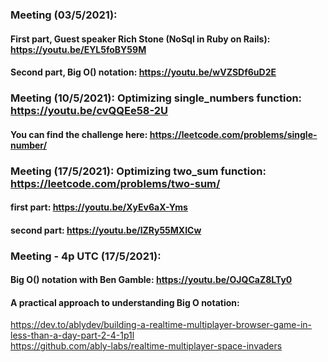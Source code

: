 ### Meeting (03/5/2021):  
#### First part, Guest speaker Rich Stone (NoSql in Ruby on Rails): https://youtu.be/EYL5foBY59M  
  
#### Second part, Big O() notation: https://youtu.be/wVZSDf6uD2E   

### Meeting (10/5/2021): Optimizing single_numbers function: https://youtu.be/cvQQEe58-2U  
#### You can find the challenge here: https://leetcode.com/problems/single-number/


### Meeting (17/5/2021): Optimizing two_sum function: https://leetcode.com/problems/two-sum/
#### first part: https://youtu.be/XyEv6aX-Yms
#### second part: https://youtu.be/lZRy55MXICw


### Meeting - 4p UTC (17/5/2021):  
#### Big O() notation with Ben Gamble: https://youtu.be/OJQCaZ8LTy0 
#### A practical approach to understanding Big O notation:
https://dev.to/ablydev/building-a-realtime-multiplayer-browser-game-in-less-than-a-day-part-2-4-1p1l  
https://github.com/ably-labs/realtime-multiplayer-space-invaders

